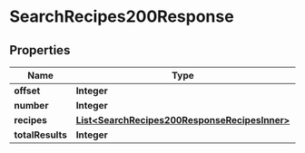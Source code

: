 

# SearchRecipes200Response

## Properties

Name | Type | Description | Notes
------------ | ------------- | ------------- | -------------
**offset** | **Integer** |  |  [optional]
**number** | **Integer** |  |  [optional]
**recipes** | [**List&lt;SearchRecipes200ResponseRecipesInner&gt;**](SearchRecipes200ResponseRecipesInner.md) |  |  [optional]
**totalResults** | **Integer** |  |  [optional]




